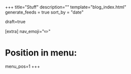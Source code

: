 +++
title="Stuff"
description=""
template="blog_index.html"
generate_feeds = true
sort_by = "date"

draft=true

[extra]
nav_emoji="✏️"

# Position in menu:
menu_pos=1
+++
